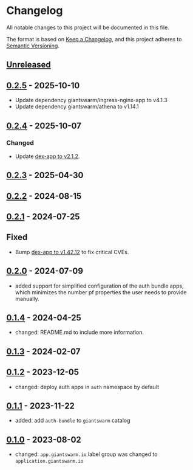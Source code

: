 # Changelog

All notable changes to this project will be documented in this file.

The format is based on [Keep a Changelog](https://keepachangelog.com/en/1.0.0/),
and this project adheres to [Semantic Versioning](https://semver.org/spec/v2.0.0.html).

## [Unreleased]

## [0.2.5] - 2025-10-10

- Update dependency giantswarm/ingress-nginx-app to v4.1.3
- Update dependency giantswarm/athena to v1.14.1

## [0.2.4] - 2025-10-07

### Changed

- Update [dex-app to v2.1.2](https://github.com/giantswarm/dex-app/releases/tag/v2.1.2).

## [0.2.3] - 2025-04-30

## [0.2.2] - 2024-08-15

## [0.2.1] - 2024-07-25

## Fixed

- Bump [dex-app to v1.42.12](https://github.com/giantswarm/dex-app/releases/tag/v1.42.12) to fix critical CVEs.

## [0.2.0] - 2024-07-09

- added support for simplified configuration of the auth bundle apps, which minimizes the number pf properties the user needs to provide manually.

## [0.1.4] - 2024-04-25

- changed: README.md to include more information.

## [0.1.3] - 2024-02-07


## [0.1.2] - 2023-12-05

- changed: deploy auth apps in `auth` namespace by default

## [0.1.1] - 2023-11-22

- added: add `auth-bundle` to `giantswarm` catalog

## [0.1.0] - 2023-08-02

- changed: `app.giantswarm.io` label group was changed to `application.giantswarm.io`

[Unreleased]: https://github.com/giantswarm/auth-bundle/compare/v0.2.5...HEAD
[0.2.5]: https://github.com/giantswarm/auth-bundle/compare/v0.2.4...v0.2.5
[0.2.4]: https://github.com/giantswarm/auth-bundle/compare/v0.2.3...v0.2.4
[0.2.3]: https://github.com/giantswarm/auth-bundle/compare/v0.1.2...v0.2.3
[0.2.2]: https://github.com/giantswarm/auth-bundle/compare/v0.2.1...v0.2.2
[0.2.1]: https://github.com/giantswarm/auth-bundle/compare/v0.2.0...v0.2.1
[0.2.0]: https://github.com/giantswarm/auth-bundle/compare/v0.1.4...v0.2.0
[0.1.4]: https://github.com/giantswarm/auth-bundle/compare/v0.1.3...v0.1.4
[0.1.3]: https://github.com/giantswarm/auth-bundle/compare/v0.1.2...v0.1.3
[0.1.2]: https://github.com/giantswarm/auth-bundle/compare/v0.1.1...v0.1.2
[0.1.1]: https://github.com/giantswarm/auth-bundle/compare/v0.1.0...v0.1.1
[0.1.0]: https://github.com/giantswarm/auth-bundle/releases/tag/v0.1.0

